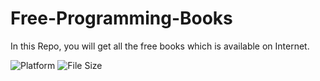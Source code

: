 # Free-Programming-Books
In this Repo, you will get all the free books which is available on Internet.

![Platform](https://img.shields.io/badge/platform-Android-brightgreen.svg?color=4078c0&style=for-the-badge)
![File Size](https://img.shields.io/github/repo-size/dev-aniketj\Programming-Books?color=4078c0&style=for-the-badge)